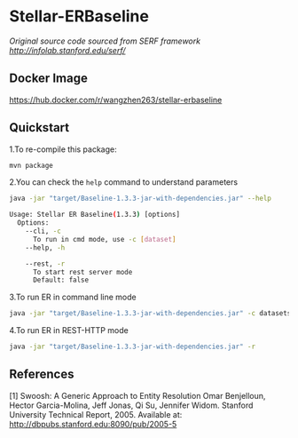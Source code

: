 Stellar-ERBaseline
====================

*Original source code sourced from SERF framework http://infolab.stanford.edu/serf/*

## Docker Image
https://hub.docker.com/r/wangzhen263/stellar-erbaseline


## Quickstart

1.To re-compile this package:

```bash
mvn package
```
2.You can check the `help` command to understand parameters

```bash
java -jar "target/Baseline-1.3.3-jar-with-dependencies.jar" --help

Usage: Stellar ER Baseline(1.3.3) [options]
  Options:
    --cli, -c
      To run in cmd mode, use -c [dataset]
    --help, -h

    --rest, -r
      To start rest server mode
      Default: false
```
3.To run ER in command line mode

```bash
java -jar "target/Baseline-1.3.3-jar-with-dependencies.jar" -c datasets/ACM_DBLP/param.json
```
4.To run ER in REST-HTTP mode

```bash
java -jar "target/Baseline-1.3.3-jar-with-dependencies.jar" -r
```

References
-----------------------------------------------------------------------

[1] Swoosh: A Generic Approach to Entity Resolution
    Omar Benjelloun, Hector Garcia-Molina, Jeff Jonas, Qi Su, Jennifer
    Widom. Stanford University Technical Report, 2005.
    Available at: http://dbpubs.stanford.edu:8090/pub/2005-5
